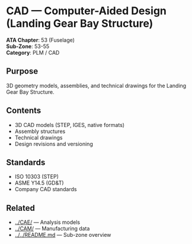 # CAD — Computer-Aided Design (Landing Gear Bay Structure)

**ATA Chapter**: 53 (Fuselage)  
**Sub-Zone**: 53-55  
**Category**: PLM / CAD

## Purpose

3D geometry models, assemblies, and technical drawings for the Landing Gear Bay Structure.

## Contents

- 3D CAD models (STEP, IGES, native formats)
- Assembly structures
- Technical drawings
- Design revisions and versioning

## Standards

- ISO 10303 (STEP)
- ASME Y14.5 (GD&T)
- Company CAD standards

## Related

- [../CAE/](../CAE/) — Analysis models
- [../CAM/](../CAM/) — Manufacturing data
- [../../README.md](../../README.md) — Sub-zone overview
